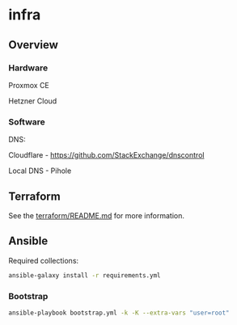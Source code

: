 # infra

## Overview

### Hardware

Proxmox CE

Hetzner Cloud

### Software

DNS:

Cloudflare - https://github.com/StackExchange/dnscontrol

Local DNS - Pihole

## Terraform

See the [terraform/README.md](terraform/README.md) for more information.


## Ansible

Required collections:

```bash
ansible-galaxy install -r requirements.yml
```

### Bootstrap

```bash
ansible-playbook bootstrap.yml -k -K --extra-vars "user=root"
```
